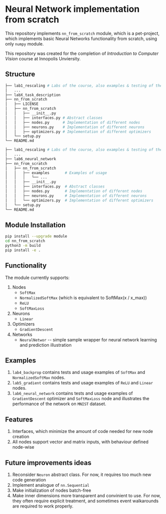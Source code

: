 # Neural Network implementation from scratch
This repository implements `nn_from_scratch` module, which is a pet-project, which implements basic Neural Networks functionality from scratch, using only `numpy` module.

This repository was created for the completion of *Introduction to Computer Vision* course at Innopolis Unviersity.

## Structure
``` bash
├── lab1_rescaling # Labs of the course, also examples & testing of the module functionality 
│   ...
├── labX_task_description
├── nn_from_scratch
│   ├── LICENSE
│   ├── nn_from_scratch 
│   │   ├── __init__.py
│   │   ├── interfaces.py # Abstract classes 
│   │   ├── nodes.py      # Implementation of different nodes
│   │   ├── neurons.py    # Implementation of different neurons 
│   │   ├── optimizers.py # Implementation of different optimizers
│   └── setup.py
└── README.md

├── lab1_rescaling # Labs of the course, also examples & testing of the module functionality 
│   ...
├── lab6_neural_network
├── nn_from_scratch
│   ├── nn_from_scratch
│   │   ├── examples       # Examples of usage
│   │   │   └── ...
│   │   ├── __init__.py
│   │   ├── interfaces.py  # Abstract classes 
│   │   ├── nodes.py       # Implementation of different nodes
│   │   ├── neurons.py     # Implementation of different neurons 
│   │   └── optimizers.py  # Implementation of different optimizers
│   └── setup.py
└── README.md

```

## Module Installation
```bash
pip install --upgrade module
cd nn_from_scratch
python3 -m build
pip install -e .
```

## Functionality
The module currently supports:
1. Nodes
   * `SoftMax`
   * `NormalizedSoftMax` (which is equivalent to SoftMax(x / x_max))
   * `ReLU` 
   * `SoftMaxLoss`
2. Neurons
   * `Linear`
3. Optimizers
   * `GradientDescent`
4. Networks
   * `NeuralNetwor` -- simple sample wrapper for neural network learning and prediction illustration

## Examples
1. `lab4_backprop` contains tests and usage examples of `SoftMax` and `NormalizedSoftMax` nodes.
2. `lab5_gradient` contains tests and usage examples of `ReLU` and `Linear` nodes.
3. `lab6_neural_network` contains tests and usage examples of `GradientDescent` optimizer and `SoftMaxLoss` node and illustrates the performance of the network on `MNIST` dataset.

## Features
1. Interfaces, which minimize the amount of code needed for new node creation
2. All nodes support vector and matrix inputs, with behaviour defined node-wise

## Future improvements ideas
1. Reconsider `Neuron` abstract class. For now, it requires too much new code generation
2. Implement analogue of `nn.Sequential`
3. Make initialization of nodes batch-free
4. Make inner dimensions more transparent and convinient to use. For now, they often require explicit treatment, and sometimes event walkarounds are required to work properly.
